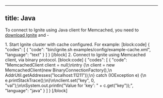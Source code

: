 --------------
title: Java
--------------

To connect to Ignite using Java client for Memcached, you need to [download Ignite](https://ignite.incubator.apache.org/download.html) and - 

1\. Start Ignite cluster with cache configured. For example:
[block:code]
{
  "codes": [
    {
      "code": "bin/ignite.sh examples/config/example-cache.xml",
      "language": "text"
    }
  ]
}
[/block]
2\. Connect to Ignite using  Memcached client, via binary protocol.
[block:code]
{
  "codes": [
    {
      "code": "MemcachedClient client = null;\n\ntry {\n    client = new MemcachedClient(new BinaryConnectionFactory(),\n            AddrUtil.getAddresses(\"localhost:11211\"));\n} catch (IOException e) {\n    e.printStackTrace();\n}\n\nclient.set(\"key\", 0, \"val\");\n\nSystem.out.println(\"Value for 'key': \" + c.get(\"key\"));",
      "language": "java"
    }
  ]
}
[/block]
